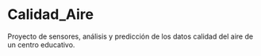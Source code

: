# Calidad_Aire
Proyecto de sensores, análisis y predicción de los datos calidad del aire de un centro educativo.

